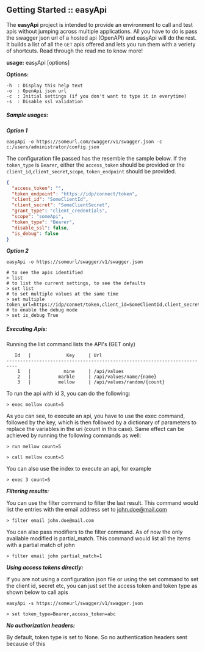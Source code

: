 ## Getting Started :: easyApi

The **easyApi** project is intended to provide an environment to call and test apis without jumping across multiple applications. All you have to do is pass the swagger json url of a hosted api (OpenAPI) and easyApi will do the rest. It builds a list of all the `GET` apis offered and lets you run them with a veriety of shortcuts. Read through the read me to know more!

**usage:** easyApi [options]

**Options:**

    -h	: Display this help text
    -o	: OpenApi json url
    -c	: Initial settings (if you don't want to type it in everytime)
    -s 	: Disable ssl validation

##### Sample usages:

***Option 1***

```
easyApi -o https://someurl.com/swagger/v1/swagger.json -c c:/users/administrator/config.json
```

The configuration file passed has the resemble the sample below. If the `token_type` is `Bearer`, 
either the `access_token` should be provided or the `client_id`,`client_secret`,`scope`, `token_endpoint`
should be provided. 

```json
{
  "access_token": "",
  "token_endpoint": "https://idp/connect/token",
  "client_id": "SomeClientId",
  "client_secret": "SomeClientSecret",
  "grant_type": "client_credentials",
  "scope": "someApi",
  "token_type": "Bearer",
  "disable_ssl": false,
  "is_debug": false
}
```

***Option 2***

```
easyApi -o https://someurl/swagger/v1/swagger.json
```

    # to see the apis identified
    > list
    # to list the current settings, to see the defaults
    > set list
    # to set multiple values at the same time 
    > set multiple token_url=https://idp/connet/token,client_id=SomeClientId,client_secret=SomeClientSecret,grant_type=client_credentials,scope=someApi,token_type=Bearer
    # to enable the debug mode
    > set is_debug True

##### Executing Apis:

Running the list command lists the API's (GET only)

```text
   Id   |             Key     | Url
--------------------------------------------------------------------------
    1   |            mine     | /api/values
    2   |          marble     | /api/values/name/{name}
    3   |          mellow     | /api/values/random/{count}
```

To run the api with id 3, you can do the following:

    > exec mellow count=5

As you can see, to execute an api, you have to use the exec command, followed by the key, which is then followed 
by a dictionary of parameters to replace the variables in the uri (count in this case). Same effect can be achieved
by running the following commands as well:

    > run mellow count=5

    > call mellow count=5

You can also use the index to execute an api, for example

    > exec 3 count=5

***Filtering results:***

You can use the filter command to filter the last result. This command would list the entries with the email address
set to john.doe@mail.com

    > filter email john.doe@mail.com

You can also pass modifiers to the filter command. As of now the only available modified is partial_match. This command
would list all the items with a partial match of john

    > filter email john partial_match=1


***Using access tokens directly:***

If you are not using a configuration json file or using the set command to set the client id, secret etc, you can just
set the access token and token type as shown below to call apis

```
easyApi -s https://someurl/swagger/v1/swagger.json
```

    > set token_type=Bearer,access_token=abc

***No authorization headers:***

By default, token type is set to None. So no authentication headers sent because of this        
